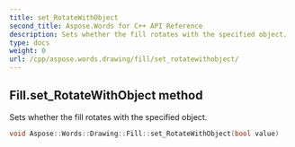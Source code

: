 ```yaml
---
title: set_RotateWithObject
second_title: Aspose.Words for C++ API Reference
description: Sets whether the fill rotates with the specified object. 
type: docs
weight: 0
url: /cpp/aspose.words.drawing/fill/set_rotatewithobject/
---
```

## Fill.set_RotateWithObject method


Sets whether the fill rotates with the specified object.

```cpp
void Aspose::Words::Drawing::Fill::set_RotateWithObject(bool value)
```

